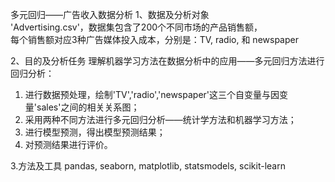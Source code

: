 多元回归——广告收入数据分析
1、数据及分析对象  
'Advertising.csv'，数据集包含了200个不同市场的产品销售额，  
每个销售额对应3种广告媒体投入成本，分别是：TV, radio, 和 newspaper

2、目的及分析任务
理解机器学习方法在数据分析中的应用——多元回归方法进行回归分析：
1) 进行数据预处理，绘制'TV','radio','newspaper'这三个自变量与因变量'sales'之间的相关关系图；
2) 采用两种不同方法进行多元回归分析——统计学方法和机器学习方法；
3) 进行模型预测，得出模型预测结果；
4) 对预测结果进行评价。

3.方法及工具
pandas, seaborn, matplotlib, statsmodels, scikit-learn 
